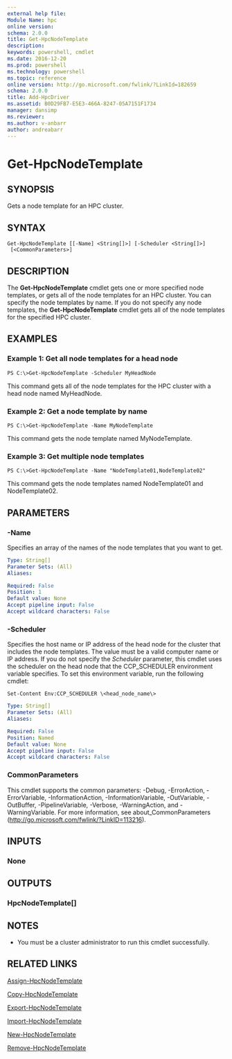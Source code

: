 ```yaml
---
external help file:
Module Name: hpc
online version:
schema: 2.0.0
title: Get-HpcNodeTemplate
description:
keywords: powershell, cmdlet
ms.date: 2016-12-20
ms.prod: powershell
ms.technology: powershell
ms.topic: reference
online version: http://go.microsoft.com/fwlink/?LinkId=182659
schema: 2.0.0
title: Add-HpcDriver
ms.assetid: B0D29FB7-E5E3-466A-8247-05A7151F1734
manager: dansimp
ms.reviewer:
ms.author: v-anbarr
author: andreabarr
---
```


# Get-HpcNodeTemplate

## SYNOPSIS
Gets a node template for an HPC cluster.

## SYNTAX

```
Get-HpcNodeTemplate [[-Name] <String[]>] [-Scheduler <String[]>]
 [<CommonParameters>]
```

## DESCRIPTION
The **Get-HpcNodeTemplate** cmdlet gets one or more specified node templates, or gets all of the node templates for an HPC cluster.
You can specify the node templates by name.
If you do not specify any node templates, the **Get-HpcNodeTemplate** cmdlet gets all of the node templates for the specified HPC cluster.

## EXAMPLES

### Example 1: Get all node templates for a head node
```
PS C:\>Get-HpcNodeTemplate -Scheduler MyHeadNode
```

This command gets all of the node templates for the HPC cluster with a head node named MyHeadNode.

### Example 2: Get a node template by name
```
PS C:\>Get-HpcNodeTemplate -Name MyNodeTemplate
```

This command gets the node template named MyNodeTemplate.

### Example 3: Get multiple node templates
```
PS C:\>Get-HpcNodeTemplate -Name "NodeTemplate01,NodeTemplate02"
```

This command gets the node templates named NodeTemplate01 and NodeTemplate02.

## PARAMETERS

### -Name
Specifies an array of the names of the node templates that you want to get.

```yaml
Type: String[]
Parameter Sets: (All)
Aliases:

Required: False
Position: 1
Default value: None
Accept pipeline input: False
Accept wildcard characters: False
```

### -Scheduler
Specifies the host name or IP address of the head node for the cluster that includes the node templates.
The value must be a valid computer name or IP address.
If you do not specify the *Scheduler* parameter, this cmdlet uses the scheduler on the head node that the CCP_SCHEDULER environment variable specifies.
To set this environment variable, run the following cmdlet:

`Set-Content Env:CCP_SCHEDULER \<head_node_name\>`

```yaml
Type: String[]
Parameter Sets: (All)
Aliases:

Required: False
Position: Named
Default value: None
Accept pipeline input: False
Accept wildcard characters: False
```

### CommonParameters
This cmdlet supports the common parameters: -Debug, -ErrorAction, -ErrorVariable, -InformationAction, -InformationVariable, -OutVariable, -OutBuffer, -PipelineVariable, -Verbose, -WarningAction, and -WarningVariable. For more information, see about_CommonParameters (http://go.microsoft.com/fwlink/?LinkID=113216).

## INPUTS

### None

## OUTPUTS

### HpcNodeTemplate[]

## NOTES
* You must be a cluster administrator to run this cmdlet successfully.

## RELATED LINKS

[Assign-HpcNodeTemplate](./Assign-HpcNodeTemplate.md)

[Copy-HpcNodeTemplate](./Copy-HpcNodeTemplate.md)

[Export-HpcNodeTemplate](./Export-HpcNodeTemplate.md)

[Import-HpcNodeTemplate](./Import-HpcNodeTemplate.md)

[New-HpcNodeTemplate](./New-HpcNodeTemplate.md)

[Remove-HpcNodeTemplate](./Remove-HpcNodeTemplate.md)
